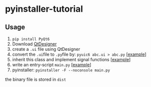 # pyinstaller-tutorial
## Usage
1. `pip install PyQt6`
2. Download [QtDesigner](https://build-system.fman.io/qt-designer-download)
3. create a `.ui` file using QtDesigner
4. convert the `.ui`file to `.py`file by: `pyuic6 abc.ui > abc.py` [[example](https://github.com/leoxiang66/pyinstaller-tutorial/blob/desktop-app-1/gui/ui_tempate.py)]
5. inherit this class and implement signal functions [[example](https://github.com/leoxiang66/pyinstaller-tutorial/blob/desktop-app-1/gui/ui.py)]
6. write an entry-script `main.py` [[example](https://github.com/leoxiang66/pyinstaller-tutorial/blob/desktop-app-1/main.py)]
7. pyinstaller: `pyinstaller -F --noconsole main.py`



the binary file is stored in `dist`
